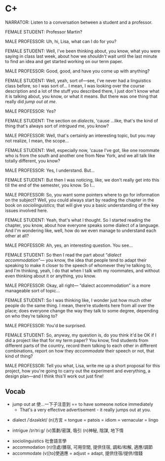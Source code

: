 # C+

NARRATOR: Listen to a conversation between a student and a professor.

FEMALE STUDENT: Professor Martin?

MALE PROFESSOR: Uh, hi, Lisa, what can I do for you?

FEMALE STUDENT: Well, I've been thinking about, you know, what you were saying in class last week, about how we *shouldn't* wait until the last minute to find an idea and get started working on our term paper.

MALE PROFESSOR: Good, good, and have you come up with anything?

FEMALE STUDENT: Well, yeah, sort of—see, I've never had a linguistics class before, so I was sort of... I mean, I was looking over the course description and a lot of the stuff you described there, I just don't know what it is talking about, you know, or what it means. But there was one thing that really did *jump out at me*.

MALE PROFESSOR: Yes?

FEMALE STUDENT: The section on *dialects*, 'cause ...like, that's the kind of thing that's always sort of *intrigued* me, you know?

MALE PROFESSOR: Well, that's certainly an interesting topic, but you may not realize, I mean, the scope...

FEMALE STUDENT: Well, especially now, 'cause I've got, like one roommate who is from the south and another one from New York, and we all talk like totally different, you know?

MALE PROFESSOR: Yes, I understand. But...

FEMALE STUDENT: But then I was noticing, like, we don't really get into this till the end of the semester, you know. So I...

MALE PROFESSOR: So, you want some pointers where to go for information on the subject? Well, you could always start by reading the chapter in the book on *sociolinguistics*; that will give you a basic understanding of the key issues involved here.

FEMALE STUDENT: Yeah, that's what I thought. So I started reading the chapter, you know, about how everyone speaks some dialect of a language. And I'm wondering like, well, how do we even manage to understand each other at all?

MALE PROFESSOR: Ah, yes, an interesting question. You see...

FEMALE STUDENT: So then I read the part about “*dialect accommodation*”— you know, the idea that people tend to adapt their speaking to make it closer to the speech of whomever they're talking to, and I'm thinking, yeah, I do that when I talk with my roommates, and without even thinking about it or anything, you know.

MALE PROFESSOR: Okay, all right— “dialect accommodation” is a more manageable sort of topic…

FEMALE STUDENT: So I was thinking like, I wonder just how much other people do the same thing. I mean, there’re students here from all over the place; does everyone change the way they talk to some degree, depending on who they’re talking to?

MALE PROFESSOR: You'd be surprised.

FEMALE STUDENT: So, anyway, my question is, do you think it'd be OK if I did a project like that for my term paper? You know, find students from different parts of the country, record them talking to each other in different combinations, report on how they *accommodate* their speech or not, that kind of thing?

MALE PROFESSOR: Tell you what, Lisa, write me up a short proposal for this project, how you're going to carry out the experiment and everything, a design plan—and I think this’ll work out just fine!

## Vocab
- jump out at 使...一下子注意到 == to have someone notice immediately
	- That's a very effective advertisement - it really jumps out at you.
* dialect /ˈdʌɪəlɛkt/ (n)方言 = tongue = patois = idiom = vernacular = lingo
+ intrigue /ɪnˈtriːɡ/ (v)策劃/密謀, 吸引 (n)神秘, 陰謀, 地下情
- sociolinguistics 社會語言學
- accommodation (n)住處/膳宿, 可用空間, 提供住宿, 調和/和解, 適應/調節
- accommodate (v)[to]使適應 = adjust = adapt, 提供住宿/提供/借錢